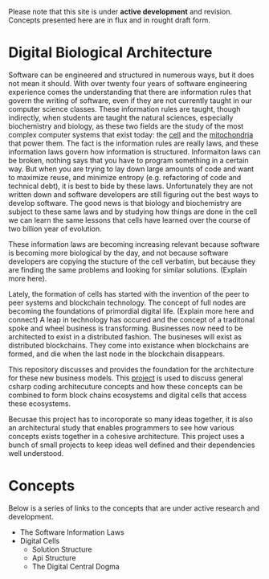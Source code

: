 Please note that this site is under **active development** and revision.  Concepts presented here are in flux and in rought draft form.

# Digital Biological Architecture

Software can be engineered and structured in numerous ways, but it does not mean it should.  With over twenty four years of software engineering experience comes the understanding that there are information rules that govern the writing of software, even if they are not currently taught in our computer science classes.  These information rules are taught, though indirectly, when students are taught the natural sciences, especially biochemistry and biology, as these two fields are the study of the most complex computer systems that exist today: the [cell](https://www.youtube.com/watch?v=wJyUtbn0O5Y) and the [mitochondria](https://www.youtube.com/watch?v=RrS2uROUjK4) that power them.  The fact is the information rules are really laws, and these information laws govern how information is structured.  Informaiton laws can be broken, nothing says that you have to program something in a certain way.   But when you are trying to lay down large amounts of code and want to maximize reuse, and minimize entropy (e.g. refactoring of code and technical debt), it is best to bide by these laws.  Unfortunately they are not written down and software developers are still figuring out the best ways to develop software.  The good news is that biology and biochemistry are subject to these same laws and by studying how things are done in the cell we can learn the same lessons that cells have learned over the course of two billion year of evolution.  

These information laws are becoming increasing relevant because software is becoming more biological by the day, and not because software developers are copying the stucture of the cell verbatim, but because they are finding the same problems and looking for similar solutions.  (Explain more here).  

Lately, the formation of cells has started with the invention of the peer to peer systems and blockchain technology.  The concept of full nodes are becoming the foundations of primordial digital life.  (Explain more here and connect) A leap in technology has occured and the concept of a traditonal spoke and wheel business is transforming.  Businesses now need to be architected to exist in a distributed fashion.  The busineses will exist as distributed blockchains.  They come into existance when blockchains are formed, and die when the last node in the blockchain disappears.  

This repository discusses and provides the foundation for the architecture for these new business models.  This [project](https://github.com/E01D/Architecture/wiki) is used to discuss general csharp coding architecuture concepts and how these concepts can be combined to form block chains ecosystems and digital cells that access these ecosystems. 

Becusae this project has to incoroporate so many ideas together, it is also an architectural study that enables programmers to see how various concepts exists together in a cohesive architecture.  This project uses a bunch of small projects to keep ideas well defined and their dependencies well understood.

# Concepts

Below is a series of links to the concepts that are under active research and development.  

* The Software Information Laws
* Digital Cells
  * Solution Structure
  * Api Structure
  * The Digital Central Dogma

  




